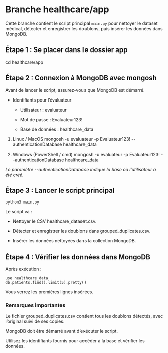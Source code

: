 # Branche healthcare/app 

Cette branche contient le script principal ```main.py``` pour nettoyer le dataset médical, détecter et enregistrer les doublons, puis insérer les données dans MongoDB.

## Étape 1 : Se placer dans le dossier app
cd healthcare/app

## Étape 2 : Connexion à MongoDB avec mongosh

Avant de lancer le script, assurez-vous que MongoDB est démarré.

- Identifiants pour l’évaluateur

    - Utilisateur : evaluateur

    - Mot de passe : Evaluateur123!

    - Base de données : healthcare_data

1. Linux / MacOS
mongosh -u evaluateur -p Evaluateur123! --authenticationDatabase healthcare_data

2. Windows (PowerShell / cmd)
mongosh -u evaluateur -p Evaluateur123! --authenticationDatabase healthcare_data


*Le paramètre --authenticationDatabase indique la base où l’utilisateur a été créé.*

## Étape 3 : Lancer le script principal
```
python3 main.py
```

Le script va :

- Nettoyer le CSV healthcare_dataset.csv.

- Détecter et enregistrer les doublons dans grouped_duplicates.csv.

- Insérer les données nettoyées dans la collection MongoDB.

## Étape 4 : Vérifier les données dans MongoDB

Après exécution :

```
use healthcare_data
db.patients.find().limit(5).pretty()
```

Vous verrez les premières lignes insérées.

### Remarques importantes

Le fichier grouped_duplicates.csv contient tous les doublons détectés, avec l’original suivi de ses copies.

MongoDB doit être démarré avant d’exécuter le script.

Utilisez les identifiants fournis pour accéder à la base et vérifier les données.